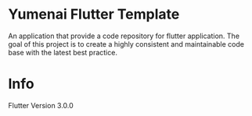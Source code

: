 # Yumenai Flutter Template

An application that provide a code repository for flutter application.
The goal of this project is to create a highly consistent and maintainable code base with the latest best practice.

# Info

Flutter Version 3.0.0